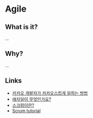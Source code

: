 # Agile

## What is it?
...

## Why?
...

## Links

- [카카오 개발자가 카카오스럽게 일하는 방법](https://tech.kakao.com/2020/08/03/kakao-agile/)
- [애자일이 무엇인가요?](https://brunch.co.kr/@insuk/5)
- [스크럼이란?](https://www.atlassian.com/ko/agile/scrum)
- [Scrum tutorial](https://www.atlassian.com/agile/tutorials/how-to-do-scrum-with-jira-software)
